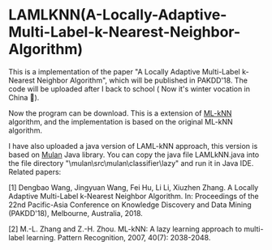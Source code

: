 # LAMLKNN(A-Locally-Adaptive-Multi-Label-k-Nearest-Neighbor-Algorithm)
This is a implementation of the paper "A Locally Adaptive Multi-Label k-Nearest Neighbor Algorithm", which will be published in PAKDD'18.
The code will be uploaded after I back to school ( Now it's winter vocation in China 🤣).

Now the program can be download. This is a extension of [ML-kNN](http://lamda.nju.edu.cn/code_MLkNN.ashx) algorithm, and the implementation is based on the original ML-kNN algorithm.

I have also uploaded a java version of LAML-kNN approach, this version is based on [Mulan](http://mulan.sourceforge.net/) Java library. You can copy the java file LAMLkNN.java into the file directory "\mulan\src\mulan\classifier\lazy\" and run it in Java IDE.
Related papers:

[1] Dengbao Wang, Jingyuan Wang, Fei Hu, Li Li, Xiuzhen Zhang. A Locally Adaptive Multi-Label k-Nearest Neighbor Algorithm. In: Proceedings of the 22nd Pacific-Asia Conference on Knowledge Discovery and Data Mining (PAKDD'18), Melbourne, Australia, 2018.


[2] M.-L. Zhang and Z.-H. Zhou. ML-kNN: A lazy learning approach to multi-label learning. Pattern Recognition, 2007, 40(7): 2038-2048. 
